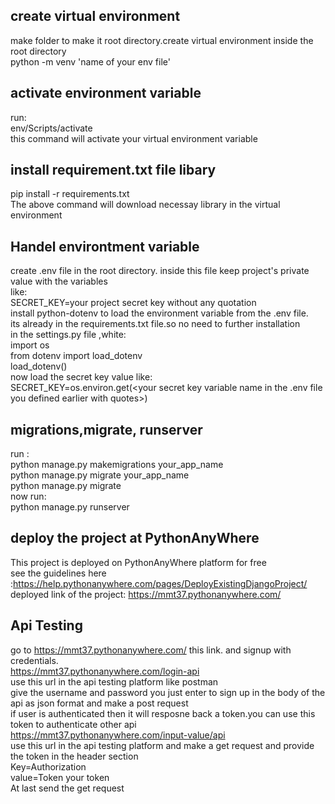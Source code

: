 ## create virtual environment
make folder to make it root directory.create virtual environment inside the root directory<br>
python -m venv 'name of your env file'

## activate environment variable
run:<br>
env/Scripts/activate<br>
this command will activate your virtual environment variable
## install requirement.txt file libary
pip install -r requirements.txt<br>
The above command will download necessay library in the virtual environment

## Handel environtment variable
create .env file in the root directory. inside this file keep project's private value with the variables<br>
like:<br>
SECRET_KEY=your project secret key without any quotation<br>
install python-dotenv to load the environment variable from the .env file.<br>
its already in the requirements.txt file.so no need to further installation<br>
in the settings.py file ,white:<br>
import os<br>
from dotenv import load_dotenv<br>
load_dotenv()<br>
now load the secret key value like:<br>
SECRET_KEY=os.environ.get(<your secret key variable name in the .env file you defined earlier with quotes>)<br>
## migrations,migrate, runserver
run :<br>
python manage.py makemigrations your_app_name<br>
python manage.py migrate your_app_name<br>
python manage.py migrate<br>
now run:<br>
python manage.py runserver

## deploy the project at PythonAnyWhere
This project is deployed on PythonAnyWhere platform for free<br>
see the guidelines here :https://help.pythonanywhere.com/pages/DeployExistingDjangoProject/<br>
deployed link of the project: https://mmt37.pythonanywhere.com/

## Api  Testing
go to https://mmt37.pythonanywhere.com/ this link. and signup with credentials.<br>
https://mmt37.pythonanywhere.com/login-api<br> use this url in the api testing platform like postman<br>
give the username and password you just enter to sign up in the body of the api as json format and make a post request <br>
if user is authenticated then it will resposne back a token.you can use this token to authenticate other api<br>
https://mmt37.pythonanywhere.com/input-value/api<br>
use this url in the api testing platform and make a get request and provide the token in the header section<br>
Key=Authorization<br>
value=Token your token<br>
At last send the get request
